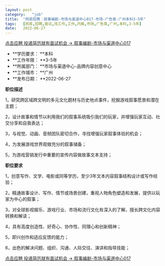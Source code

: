 ```yaml
---
layout:	post
category:	"job"
title:	"网易招聘：叙事编剧-市场与渠道中心017-市场-广告类-广州本科3-5年"
tags:	[网易,招聘,面试,找工作,工作,内推,市场,广告类,广州,本科,3-5年]
date:	2022-06-27
---
```


[点击应聘 投递简历就有面试机会 ->  叙事编剧-市场与渠道中心017](http://mobile.bole.netease.com/bole/boleDetail?id=38612&employeeId=346f03c3cda5f04c&key=all)



- **学历要求： **本科
- **工作年限： **3-5年
- **所属部门： **市场与渠道中心-品牌内容创意中心
- **工作城市： **广州
- **发布日期： **2022-06-27



**职位描述**

1，研究跨区域跨文明的多元文化题材与历史地点事件，挖掘游戏叙事愿景和潜在主题；

2，设计故事和情节以利用我们的叙事系统吸引我们的玩家，并增强玩家互动、社交分享和自我表达；

3，与视觉、动画、音频团队密切合作，寻找增强玩家叙事体验的机会；

4，为发展游戏世界观做充分的叙事储备；

5，为游戏营销发行中重要的宣传内容做故事文本支持；



**职位要求**

1，创意写作、文学、电影或同等学历，至少3年文本内容叙事结构设计或写作经验；

2，精通故事设计、写作、情节或场景创建，重视人物角色塑造和发展，提供以玩家为中心的叙事；

3，对全球影视娱乐、游戏行业、市场和流行文化有深入的了解，擅长跨文化内容转换和解读；

4，具有高度创造性、好奇心、协作性、同理心和创新精神；

5，即兴创作和适应反馈的能力；

6，出色的解决问题、组织、沟通、人际交往、演讲和指导技能；



[点击应聘 投递简历就有面试机会 ->  叙事编剧-市场与渠道中心017](http://mobile.bole.netease.com/bole/boleDetail?id=38612&employeeId=346f03c3cda5f04c&key=all)